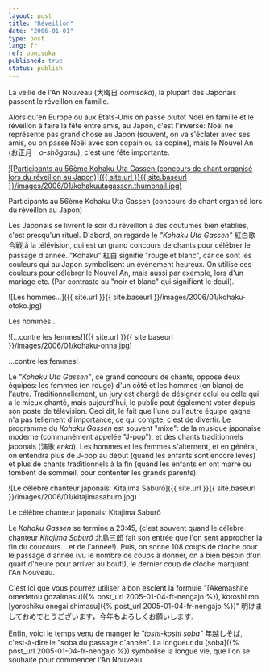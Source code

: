 ```yaml
---
layout: post
title: "Réveillon"
date: "2006-01-01"
type: post
lang: fr
ref: oomisoka
published: true
status: publish
---
```




La veille de l'An Nouveau (大晦日 _oomisoka_), la plupart des Japonais passent le réveillon en famille.

 

Alors qu'en Europe ou aux Etats-Unis on passe plutot Noël en famille et le réveillon à faire la fête entre amis, au Japon, c'est l'inverse: Noël ne représente pas grand chose au Japon (souvent, on va s'éclater avec ses amis, ou on passe Noël avec son copain ou sa copine), mais le Nouvel An (お正月　_o-shôgatsu_), c'est une fête importante.

[![Participants au 56ème Kohaku Uta Gassen (concours de chant organisé lors du réveillon au Japon)]({{ site.url }}{{ site.baseurl }}/images/2006/01/kohakuutagassen.thumbnail.jpg)](http://www.japonophile.com/wp-content/uploads/2004-2006/kohakuutagassen.jpg "Participants au 56ème Kohaku Uta Gassen (concours de chant organisé lors du réveillon au Japon)")

Participants au 56ème Kohaku Uta Gassen (concours de chant organisé lors du réveillon au Japon)

Les Japonais se livrent le soir du réveillon à des coutumes bien établies, c'est presqu'un rituel. D'abord, on regarde le _"Kohaku Uta Gassen"_ 紅白歌合戦 à la télévision, qui est un grand concours de chants pour célébrer le passage d'année. "Kohaku" 紅白 signifie "rouge et blanc", car ce sont les couleurs qui au Japon symbolisent un événement heureux. On utilise ces couleurs pour célébrer le Nouvel An, mais aussi par exemple, lors d'un mariage etc. (Par contraste au "noir et blanc" qui signifient le deuil).

![Les hommes...]({{ site.url }}{{ site.baseurl }}/images/2006/01/kohaku-otoko.jpg)

Les hommes...

![...contre les femmes!]({{ site.url }}{{ site.baseurl }}/images/2006/01/kohaku-onna.jpg)

...contre les femmes!

Le _"Kohaku Uta Gassen"_, ce grand concours de chants, oppose deux équipes: les femmes (en rouge) d'un côté et les hommes (en blanc) de l'autre. Traditionnellement, un jury est chargé de désigner celui ou celle qui a le mieux chanté, mais aujourd'hui, le public peut également voter depuis son poste de télévision. Ceci dit, le fait que l'une ou l'autre équipe gagne n'a pas tellement d'importance, ce qui compte, c'est de divertir. Le programme du _Kohaku Gassen_ est souvent "mixe": de la musique japonaise moderne (communément appelée "J-pop"), et des chants traditionnels japonais (演歌 _enka_). Les hommes et les femmes s'alternent, et en général, on entendra plus de J-pop au début (quand les enfants sont encore levés) et plus de chants traditionnels à la fin (quand les enfants en ont marre ou tombent de sommeil, pour contenter les grands parents).

![Le célèbre chanteur japonais: Kitajima Saburô]({{ site.url }}{{ site.baseurl }}/images/2006/01/kitajimasaburo.jpg)

Le célèbre chanteur japonais: Kitajima Saburô

Le _Kohaku Gassen_ se termine a 23:45, (c'est souvent quand le célèbre chanteur _Kitajima Saburô_ 北島三郎 fait son entrée que l'on sent approcher la fin du coucours... et de l'année!). Puis, on sonne 108 coups de cloche pour le passage d'année (vu le nombre de coups à donner, on a bien besoin d'un quart d'heure pour arriver au bout!), le dernier coup de cloche marquant l'An Nouveau.

C'est ici que vous pourrez utiliser à bon escient la formule "[Akemashite omedetou gozaimasu]({% post_url 2005-01-04-fr-nengajo %}), kotoshi mo [yoroshiku onegai shimasu]({% post_url 2005-01-04-fr-nengajo %})" 明けましておめでとうございます，今年もよろしくお願いします.

Enfin, voici le temps venu de manger le _"toshi-koshi soba"_ 年越しそば, c'est-à-dire le "soba du passage d'année". La longueur du [soba]({% post_url 2005-01-04-fr-nengajo %}) symbolise la longue vie, que l'on se souhaite pour commencer l'An Nouveau.


